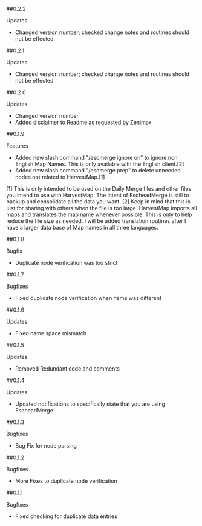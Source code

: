 ##0.2.2

Updates
- Changed version number; checked change notes and routines should not be effected

##0.2.1

Updates
- Changed version number; checked change notes and routines should not be effected

##0.2.0

Updates
- Changed version number
- Added disclaimer to Readme as requested by Zenimax

##0.1.9

Features
- Added new slash command "/esomerge ignore on" to ignore non English Map Names.  This is only available with the English client.[2]
- Added new slash command "/esomerge prep" to delete unneeded nodes not related to HarvestMap.[1]  

[1] This is only intended to be used on the Daily Merge files and other files you intend to use with HarvestMap.  The intent of EsoheadMerge is still to backup and consolidate all the data you want.
[2] Keep in mind that this is just for sharing with others when the file is too large.  HarvestMap imports all maps and translates the map name whenever possible.  This is only to help reduce the file size as needed.  I will be added translation routines after I have a larger data base of Map names in all three languages.

##0.1.8

Bugfix
- Duplicate node verification was too strict

##0.1.7

Bugfixes
- Fixed duplicate node verification when name was different

##0.1.6

Updates
- Fixed name space mismatch

##0.1.5

Updates
- Removed Redundant code and comments

##0.1.4

Updates
- Updated notifications to specifically state that you are using EsoheadMerge

##0.1.3

Bugfixes
- Bug Fix for node parsing

##0.1.2

Bugfixes
- More Fixes to duplicate node verification

##0.1.1

Bugfixes
- Fixed checking for duplicate data entries
